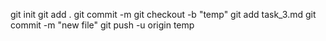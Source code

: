 git init 
git add .
git commit -m
git checkout -b "temp"
git add task_3.md
git commit -m "new file"
git push -u origin temp
